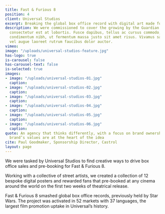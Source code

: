 ```yaml
---
title: Fast & Furious 8
position: 4
client: Universal Studios
excerpt: Breaking the global box office record with digital art made for the fans
description: We were commissioned to cover the growing by the Guardian sed posuere
  consectetur est at lobortis. Fusce dapibus, tellus ac cursus commodo, tortor mauris
  condimentum nibh, ut fermentum massa justo sit amet risus. Vivamus sagittis lacus
  vel augue laoreet rutrum faucibus dolor auctor.
vimeo: 
image: "/uploads/universal-studios-feature.jpg"
has-logo: true
is-carousel: false
has-carousel-text: false
is-selected: true
images:
- image: "/uploads/universal-studios-01.jpg"
  caption: 
- image: "/uploads/universal-studios-02.jpg"
  caption: 
- image: "/uploads/universal-studios-03.jpg"
  caption: 
- image: "/uploads/universal-studios-04.jpg"
  caption: 
- image: "/uploads/universal-studios-05.jpg"
  caption: 
- image: "/uploads/universal-studios-06.jpg"
  caption: 
quote: An agency that thinks differently, with a focus on brand ownership where the
  brand’s values are at the heart of the idea
cite: Paul Goodmaker, Sponsorship Director, Castrol
layout: page
---
```


We were tasked by Universal Studios to find creative ways to drive box office sales and pre-booking for Fast & Furious 8.

Working with a collective of street artists, we created a collection of 12 bespoke digital posters and rewarded fans that pre-booked at any cinema around the world on the first two weeks of theatrical release.

Fast & Furious 8 smashed global box office records, previously held by Star Wars. The project was activated in 52 markets with 37 languages, the largest film promotion uptake in Universal’s history.